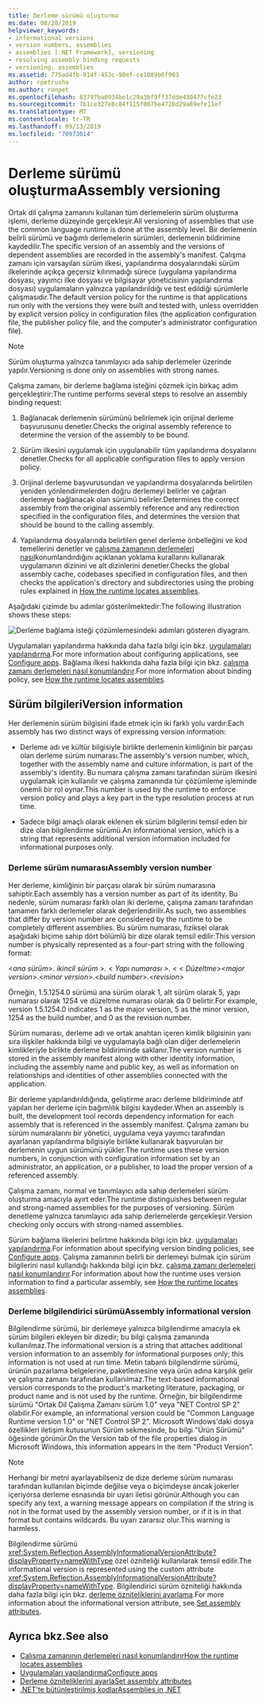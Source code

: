 ```yaml
---
title: Derleme sürümü oluşturma
ms.date: 08/20/2019
helpviewer_keywords:
- informational versions
- version numbers, assemblies
- assemblies [.NET Framework], versioning
- resolving assembly binding requests
- versioning, assemblies
ms.assetid: 775ad4fb-914f-453c-98ef-ce1089b6f903
author: rpetrusha
ms.author: ronpet
ms.openlocfilehash: 83797ba0934be1c29a3bf9ff37dde430477cfe23
ms.sourcegitcommit: 7b1ce327e8c84f115f007be4728d29a89efe11ef
ms.translationtype: MT
ms.contentlocale: tr-TR
ms.lasthandoff: 09/13/2019
ms.locfileid: "70973014"
---
```

# <a name="assembly-versioning"></a><span data-ttu-id="d23d3-102">Derleme sürümü oluşturma</span><span class="sxs-lookup"><span data-stu-id="d23d3-102">Assembly versioning</span></span>
<span data-ttu-id="d23d3-103">Ortak dil çalışma zamanını kullanan tüm derlemelerin sürüm oluşturma işlemi, derleme düzeyinde gerçekleşir.</span><span class="sxs-lookup"><span data-stu-id="d23d3-103">All versioning of assemblies that use the common language runtime is done at the assembly level.</span></span> <span data-ttu-id="d23d3-104">Bir derlemenin belirli sürümü ve bağımlı derlemelerin sürümleri, derlemenin bildirimine kaydedilir.</span><span class="sxs-lookup"><span data-stu-id="d23d3-104">The specific version of an assembly and the versions of dependent assemblies are recorded in the assembly's manifest.</span></span> <span data-ttu-id="d23d3-105">Çalışma zamanı için varsayılan sürüm ilkesi, yapılandırma dosyalarındaki sürüm ilkelerinde açıkça geçersiz kılınmadığı sürece (uygulama yapılandırma dosyası, yayımcı ilke dosyası ve bilgisayar yöneticisinin yapılandırma dosyası) uygulamaların yalnızca yapılandırıldığı ve test edildiği sürümlerle çalışmasıdır.</span><span class="sxs-lookup"><span data-stu-id="d23d3-105">The default version policy for the runtime is that applications run only with the versions they were built and tested with, unless overridden by explicit version policy in configuration files (the application configuration file, the publisher policy file, and the computer's administrator configuration file).</span></span>  
  
> [!NOTE]
> <span data-ttu-id="d23d3-106">Sürüm oluşturma yalnızca tanımlayıcı ada sahip derlemeler üzerinde yapılır.</span><span class="sxs-lookup"><span data-stu-id="d23d3-106">Versioning is done only on assemblies with strong names.</span></span>  
  
 <span data-ttu-id="d23d3-107">Çalışma zamanı, bir derleme bağlama isteğini çözmek için birkaç adım gerçekleştirir:</span><span class="sxs-lookup"><span data-stu-id="d23d3-107">The runtime performs several steps to resolve an assembly binding request:</span></span>  
  
1. <span data-ttu-id="d23d3-108">Bağlanacak derlemenin sürümünü belirlemek için orijinal derleme başvurusunu denetler.</span><span class="sxs-lookup"><span data-stu-id="d23d3-108">Checks the original assembly reference to determine the version of the assembly to be bound.</span></span>  
  
2. <span data-ttu-id="d23d3-109">Sürüm ilkesini uygulamak için uygulanabilir tüm yapılandırma dosyalarını denetler.</span><span class="sxs-lookup"><span data-stu-id="d23d3-109">Checks for all applicable configuration files to apply version policy.</span></span>  
  
3. <span data-ttu-id="d23d3-110">Orijinal derleme başvurusundan ve yapılandırma dosyalarında belirtilen yeniden yönlendirmelerden doğru derlemeyi belirler ve çağıran derlemeye bağlanacak olan sürümü belirler.</span><span class="sxs-lookup"><span data-stu-id="d23d3-110">Determines the correct assembly from the original assembly reference and any redirection specified in the configuration files, and determines the version that should be bound to the calling assembly.</span></span>  
  
4. <span data-ttu-id="d23d3-111">Yapılandırma dosyalarında belirtilen genel derleme önbelleğini ve kod temellerini denetler ve [çalışma zamanının derlemeleri nasıl](../../framework/deployment/how-the-runtime-locates-assemblies.md)konumlandırdığını açıklanan yoklama kurallarını kullanarak uygulamanın dizinini ve alt dizinlerini denetler.</span><span class="sxs-lookup"><span data-stu-id="d23d3-111">Checks the global assembly cache, codebases specified in configuration files, and then checks the application's directory and subdirectories using the probing rules explained in [How the runtime locates assemblies](../../framework/deployment/how-the-runtime-locates-assemblies.md).</span></span>  
  
 <span data-ttu-id="d23d3-112">Aşağıdaki çizimde bu adımlar gösterilmektedir:</span><span class="sxs-lookup"><span data-stu-id="d23d3-112">The following illustration shows these steps:</span></span>  
  
 ![Derleme bağlama isteği çözümlemesindeki adımları gösteren diyagram.](./media/versioning/resolve-assembly-binding-request.gif)
  
 <span data-ttu-id="d23d3-114">Uygulamaları yapılandırma hakkında daha fazla bilgi için bkz. [uygulamaları yapılandırma](../../../docs/framework/configure-apps/index.md).</span><span class="sxs-lookup"><span data-stu-id="d23d3-114">For more information about configuring applications, see [Configure apps](../../../docs/framework/configure-apps/index.md).</span></span> <span data-ttu-id="d23d3-115">Bağlama ilkesi hakkında daha fazla bilgi için bkz. [çalışma zamanı derlemeleri nasıl konumlandırır](../../framework/deployment/how-the-runtime-locates-assemblies.md).</span><span class="sxs-lookup"><span data-stu-id="d23d3-115">For more information about binding policy, see [How the runtime locates assemblies](../../framework/deployment/how-the-runtime-locates-assemblies.md).</span></span>  
  
## <a name="version-information"></a><span data-ttu-id="d23d3-116">Sürüm bilgileri</span><span class="sxs-lookup"><span data-stu-id="d23d3-116">Version information</span></span>  
 <span data-ttu-id="d23d3-117">Her derlemenin sürüm bilgisini ifade etmek için iki farklı yolu vardır:</span><span class="sxs-lookup"><span data-stu-id="d23d3-117">Each assembly has two distinct ways of expressing version information:</span></span>  
  
- <span data-ttu-id="d23d3-118">Derleme adı ve kültür bilgisiyle birlikte derlemenin kimliğinin bir parçası olan derleme sürüm numarası.</span><span class="sxs-lookup"><span data-stu-id="d23d3-118">The assembly's version number, which, together with the assembly name and culture information, is part of the assembly's identity.</span></span> <span data-ttu-id="d23d3-119">Bu numara çalışma zamanı tarafından sürüm ilkesini uygulamak için kullanılır ve çalışma zamanında tür çözümleme işleminde önemli bir rol oynar.</span><span class="sxs-lookup"><span data-stu-id="d23d3-119">This number is used by the runtime to enforce version policy and plays a key part in the type resolution process at run time.</span></span>  
  
- <span data-ttu-id="d23d3-120">Sadece bilgi amaçlı olarak eklenen ek sürüm bilgilerini temsil eden bir dize olan bilgilendirme sürümü.</span><span class="sxs-lookup"><span data-stu-id="d23d3-120">An informational version, which is a string that represents additional version information included for informational purposes only.</span></span>  
  
### <a name="assembly-version-number"></a><span data-ttu-id="d23d3-121">Derleme sürüm numarası</span><span class="sxs-lookup"><span data-stu-id="d23d3-121">Assembly version number</span></span>  
 <span data-ttu-id="d23d3-122">Her derleme, kimliğinin bir parçası olarak bir sürüm numarasına sahiptir.</span><span class="sxs-lookup"><span data-stu-id="d23d3-122">Each assembly has a version number as part of its identity.</span></span> <span data-ttu-id="d23d3-123">Bu nedenle, sürüm numarası farklı olan iki derleme, çalışma zamanı tarafından tamamen farklı derlemeler olarak değerlendirilir.</span><span class="sxs-lookup"><span data-stu-id="d23d3-123">As such, two assemblies that differ by version number are considered by the runtime to be completely different assemblies.</span></span> <span data-ttu-id="d23d3-124">Bu sürüm numarası, fiziksel olarak aşağıdaki biçime sahip dört bölümlü bir dize olarak temsil edilir:</span><span class="sxs-lookup"><span data-stu-id="d23d3-124">This version number is physically represented as a four-part string with the following format:</span></span>  
  
 <span data-ttu-id="d23d3-125">\<*ana sürüm*>. *ikincil sürüm >.* \< *Yapı numarası >.* \< \< *Düzeltme*></span><span class="sxs-lookup"><span data-stu-id="d23d3-125">\<*major version*>.\<*minor version*>.\<*build number*>.\<*revision*></span></span>  
  
 <span data-ttu-id="d23d3-126">Örneğin, 1.5.1254.0 sürümü ana sürüm olarak 1, alt sürüm olarak 5, yapı numarası olarak 1254 ve düzeltme numarası olarak da 0 belirtir.</span><span class="sxs-lookup"><span data-stu-id="d23d3-126">For example, version 1.5.1254.0 indicates 1 as the major version, 5 as the minor version, 1254 as the build number, and 0 as the revision number.</span></span>  
  
 <span data-ttu-id="d23d3-127">Sürüm numarası, derleme adı ve ortak anahtarı içeren kimlik bilgisinin yanı sıra ilişkiler hakkında bilgi ve uygulamayla bağlı olan diğer derlemelerin kimlikleriyle birlikte derleme bildiriminde saklanır.</span><span class="sxs-lookup"><span data-stu-id="d23d3-127">The version number is stored in the assembly manifest along with other identity information, including the assembly name and public key, as well as information on relationships and identities of other assemblies connected with the application.</span></span>  
  
 <span data-ttu-id="d23d3-128">Bir derleme yapılandırıldığında, geliştirme aracı derleme bildiriminde atıf yapılan her derleme için bağımlılık bilgisi kaydeder.</span><span class="sxs-lookup"><span data-stu-id="d23d3-128">When an assembly is built, the development tool records dependency information for each assembly that is referenced in the assembly manifest.</span></span> <span data-ttu-id="d23d3-129">Çalışma zamanı bu sürüm numaralarını bir yönetici, uygulama veya yayımcı tarafından ayarlanan yapılandırma bilgisiyle birlikte kullanarak başvurulan bir derlemenin uygun sürümünü yükler.</span><span class="sxs-lookup"><span data-stu-id="d23d3-129">The runtime uses these version numbers, in conjunction with configuration information set by an administrator, an application, or a publisher, to load the proper version of a referenced assembly.</span></span>  
  
 <span data-ttu-id="d23d3-130">Çalışma zamanı, normal ve tanımlayıcı ada sahip derlemeleri sürüm oluşturma amacıyla ayırt eder.</span><span class="sxs-lookup"><span data-stu-id="d23d3-130">The runtime distinguishes between regular and strong-named assemblies for the purposes of versioning.</span></span> <span data-ttu-id="d23d3-131">Sürüm denetleme yalnızca tanımlayıcı ada sahip derlemelerde gerçekleşir.</span><span class="sxs-lookup"><span data-stu-id="d23d3-131">Version checking only occurs with strong-named assemblies.</span></span>  
  
 <span data-ttu-id="d23d3-132">Sürüm bağlama ilkelerini belirtme hakkında bilgi için bkz. [uygulamaları yapılandırma](../../../docs/framework/configure-apps/index.md).</span><span class="sxs-lookup"><span data-stu-id="d23d3-132">For information about specifying version binding policies, see [Configure apps](../../../docs/framework/configure-apps/index.md).</span></span> <span data-ttu-id="d23d3-133">Çalışma zamanının belirli bir derlemeyi bulmak için sürüm bilgilerini nasıl kullandığı hakkında bilgi için bkz. [çalışma zamanı derlemeleri nasıl konumlandırır](../../framework/deployment/how-the-runtime-locates-assemblies.md).</span><span class="sxs-lookup"><span data-stu-id="d23d3-133">For information about how the runtime uses version information to find a particular assembly, see [How the runtime locates assemblies](../../framework/deployment/how-the-runtime-locates-assemblies.md).</span></span>  
  
### <a name="assembly-informational-version"></a><span data-ttu-id="d23d3-134">Derleme bilgilendirici sürümü</span><span class="sxs-lookup"><span data-stu-id="d23d3-134">Assembly informational version</span></span>  
 <span data-ttu-id="d23d3-135">Bilgilendirme sürümü, bir derlemeye yalnızca bilgilendirme amacıyla ek sürüm bilgileri ekleyen bir dizedir; bu bilgi çalışma zamanında kullanılmaz.</span><span class="sxs-lookup"><span data-stu-id="d23d3-135">The informational version is a string that attaches additional version information to an assembly for informational purposes only; this information is not used at run time.</span></span> <span data-ttu-id="d23d3-136">Metin tabanlı bilgilendirme sürümü, ürünün pazarlama belgelerine, paketlemesine veya ürün adına karşılık gelir ve çalışma zamanı tarafından kullanılmaz.</span><span class="sxs-lookup"><span data-stu-id="d23d3-136">The text-based informational version corresponds to the product's marketing literature, packaging, or product name and is not used by the runtime.</span></span> <span data-ttu-id="d23d3-137">Örneğin, bir bilgilendirme sürümü "Ortak Dil Çalışma Zamanı sürüm 1.0" veya "NET Control SP 2" olabilir.</span><span class="sxs-lookup"><span data-stu-id="d23d3-137">For example, an informational version could be "Common Language Runtime version 1.0" or "NET Control SP 2".</span></span> <span data-ttu-id="d23d3-138">Microsoft Windows'daki dosya özellikleri iletişim kutusunun Sürüm sekmesinde, bu bilgi "Ürün Sürümü" öğesinde görünür.</span><span class="sxs-lookup"><span data-stu-id="d23d3-138">On the Version tab of the file properties dialog in Microsoft Windows, this information appears in the item "Product Version".</span></span>  
  
> [!NOTE]
> <span data-ttu-id="d23d3-139">Herhangi bir metni ayarlayabilseniz de dize derleme sürüm numarası tarafından kullanılan biçimde değilse veya o biçimdeyse ancak jokerler içeriyorsa derleme esnasında bir uyarı iletisi görünür.</span><span class="sxs-lookup"><span data-stu-id="d23d3-139">Although you can specify any text, a warning message appears on compilation if the string is not in the format used by the assembly version number, or if it is in that format but contains wildcards.</span></span> <span data-ttu-id="d23d3-140">Bu uyarı zararsız olur.</span><span class="sxs-lookup"><span data-stu-id="d23d3-140">This warning is harmless.</span></span>  
  
 <span data-ttu-id="d23d3-141">Bilgilendirme sürümü <xref:System.Reflection.AssemblyInformationalVersionAttribute?displayProperty=nameWithType> özel özniteliği kullanılarak temsil edilir.</span><span class="sxs-lookup"><span data-stu-id="d23d3-141">The informational version is represented using the custom attribute <xref:System.Reflection.AssemblyInformationalVersionAttribute?displayProperty=nameWithType>.</span></span> <span data-ttu-id="d23d3-142">Bilgilendirici sürüm özniteliği hakkında daha fazla bilgi için bkz. [derleme özniteliklerini ayarlama](set-attributes.md).</span><span class="sxs-lookup"><span data-stu-id="d23d3-142">For more information about the informational version attribute, see [Set assembly attributes](set-attributes.md).</span></span>  
  
## <a name="see-also"></a><span data-ttu-id="d23d3-143">Ayrıca bkz.</span><span class="sxs-lookup"><span data-stu-id="d23d3-143">See also</span></span>

- [<span data-ttu-id="d23d3-144">Çalışma zamanının derlemeleri nasıl konumlandırır</span><span class="sxs-lookup"><span data-stu-id="d23d3-144">How the runtime locates assemblies</span></span>](../../framework/deployment/how-the-runtime-locates-assemblies.md)
- [<span data-ttu-id="d23d3-145">Uygulamaları yapılandırma</span><span class="sxs-lookup"><span data-stu-id="d23d3-145">Configure apps</span></span>](../../framework/configure-apps/index.md)
- [<span data-ttu-id="d23d3-146">Derleme özniteliklerini ayarla</span><span class="sxs-lookup"><span data-stu-id="d23d3-146">Set assembly attributes</span></span>](set-attributes.md)
- [<span data-ttu-id="d23d3-147">.NET’te bütünleştirilmiş kodlar</span><span class="sxs-lookup"><span data-stu-id="d23d3-147">Assemblies in .NET</span></span>](index.md)
